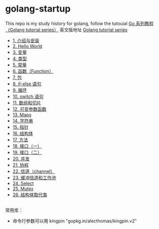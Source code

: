 # golang-startup

This repo is my study history for golang, follow the tutouial [Go 系列教程（Golang tutorial series）](https://studygolang.com/subject/2)
英文版地址 [Golang tutorial series](https://golangbot.com/learn-golang-series/)

- [ 1. 介绍与安装](chap01/chap01.md)
- [ 2. Hello World](chap02/chap02.md)
- [ 3. 变量](chap03/chap03.md)
- [ 4. 类型](chap04/chap04.md)
- [ 5. 常量](chap05/chap05.md)
- [ 6. 函数（Function）](chap06/chap06.md)
- [ 7. 包](chap07/chap07.md)
- [ 8. if-else 语句](chap08/chap08.md)
- [ 9. 循环](chap09/chap09.md)
- [ 10. switch 语句](chap10/chap10.md)
- [ 11. 数组和切片](chap11/chap11.md)
- [ 12. 可变参数函数 ](chap12/chap12.md)
- [ 13. Maps ](chap13/chap13.md)
- [ 14. 字符串 ](chap14/chap14.md)
- [ 15. 指针 ](chap15/chap15.md)
- [ 16. 结构体 ](chap16/chap16.md)
- [ 17. 方法 ](chap17/chap17.md)
- [ 18. 接口（一） ](chap18/chap18.md)
- [ 19. 接口（二） ](chap19/chap19.md)
- [ 20. 并发 ](chap20/chap20.md)
- [ 21. 协程 ](chap21/chap21.md)
- [ 22. 信道（channel） ](chap22/chap22.md)
- [ 23. 缓冲信道和工作池 ](chap23/chap23.md)
- [ 24. Select  ](chap24/chap24.md)
- [ 25. Mutex   ](chap25/chap25.md)
- [ 26. 结构体取代类    ](chap26/chap26.md)

## 


常用库：

-  命令行参数可以用 kingpin "gopkg.in/alecthomas/kingpin.v2"
